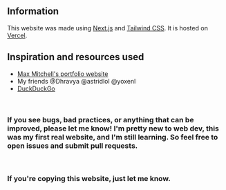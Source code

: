 ## Information

This website was made using [Next.js](https://nextjs.org/) and [Tailwind CSS](https://tailwindcss.com). It is hosted on [Vercel](https://vercel.com/).

## Inspiration and resources used

- [Max Mitchell's portfolio website](https://github.com/maxemitchell/portfolio)
- My friends @Dhravya @astridlol @yoxenl
- [DuckDuckGo](https://duckduckgo.com/)

<br>

### If you see bugs, bad practices, or anything that can be improved, please let me know! I'm pretty new to web dev, this was my first real website, and I'm still learning. So feel free to open issues and submit pull requests.

<br>

### If you're copying this website, just let me know.

